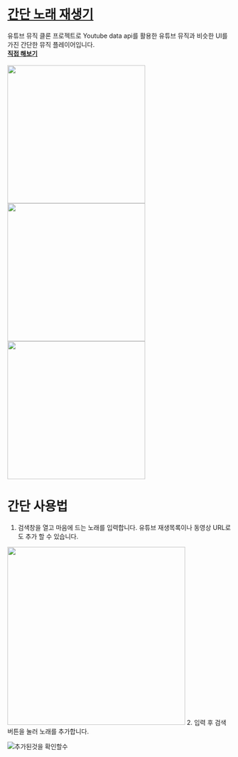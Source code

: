 # [간단 노래 재생기](https://bearsharks.github.io/simple-music-player)
유튜브 뮤직 클론 프로젝트로 Youtube data api를 활용한 유튜브 뮤직과 비슷한 UI를 가진 간단한 뮤직 플레이어입니다. \
**[직접 해보기](https://bearsharks.github.io/simple-music-player)**  \
\
<img src="https://user-images.githubusercontent.com/47706141/157233119-8e2f398f-7b3b-4cf6-9df0-7e9884595936.PNG"  width="310"/>
<img src="https://user-images.githubusercontent.com/47706141/157233121-e6e9a433-879a-4c5e-8e67-61cd8f0c65b9.PNG"  width="310" />
<img src="https://user-images.githubusercontent.com/47706141/157233110-afd3260b-6773-4225-8585-635ebf073bda.PNG"  width="310"/>                                                                                                                                         

# 간단 사용법
1. 검색창을 열고 마음에 드는 노래를 입력합니다. 유튜브 재생목록이나 동영상 URL로도 추가 할 수 있습니다.


<img src="https://user-images.githubusercontent.com/47706141/157238072-5a641a91-afea-4d95-96cb-e360fbd32be3.PNG"  width="400"/>      
2. 입력 후 검색버튼을 눌러 노래를 추가합니다.

![추가된것을 확인할수](https://user-images.githubusercontent.com/47706141/157238075-6b2498a2-1ba1-49ae-9cce-6742cdecd26c.PNG)

